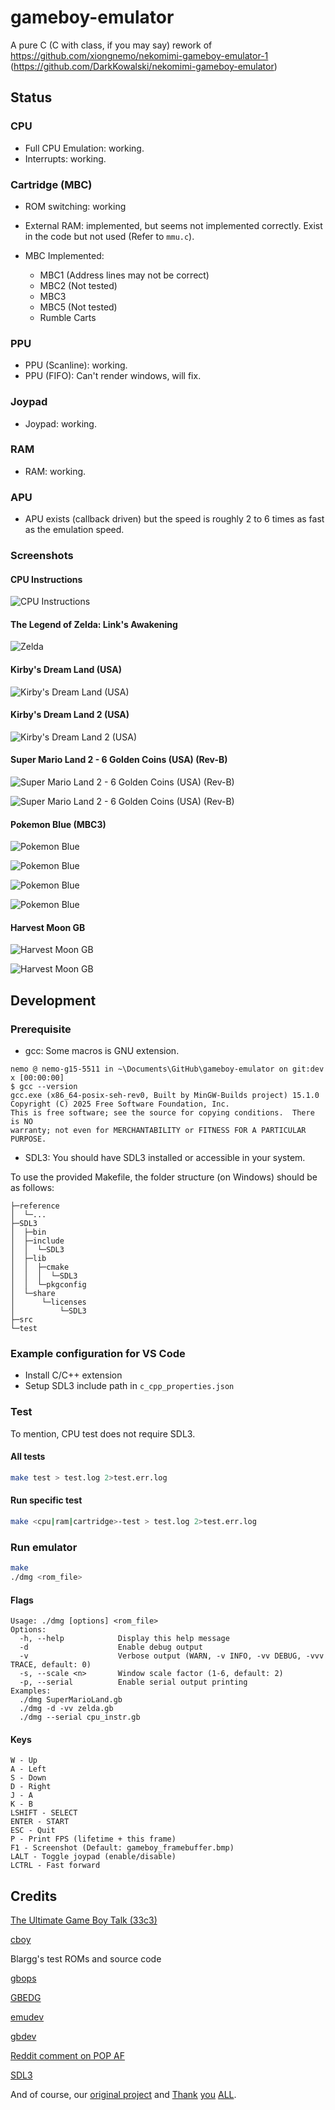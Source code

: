 # gameboy-emulator
A pure C (C with class, if you may say) rework of https://github.com/xiongnemo/nekomimi-gameboy-emulator-1 (https://github.com/DarkKowalski/nekomimi-gameboy-emulator)

## Status

### CPU

* Full CPU Emulation: working.
* Interrupts: working.

### Cartridge (MBC)

* ROM switching: working

* External RAM: implemented, but seems not implemented correctly. Exist in the code but not used (Refer to `mmu.c`).

* MBC Implemented:
  * MBC1 (Address lines may not be correct)
  * MBC2 (Not tested)
  * MBC3
  * MBC5 (Not tested)
  * Rumble Carts

### PPU

* PPU (Scanline): working.
* PPU (FIFO): Can't render windows, will fix.

### Joypad

* Joypad: working.

### RAM

* RAM: working.

### APU

* APU exists (callback driven) but the speed is roughly 2 to 6 times as fast as the emulation speed.

### Screenshots

#### CPU Instructions

![CPU Instructions](./screenshots/cpu_instr.bmp)

#### The Legend of Zelda: Link's Awakening

![Zelda](./screenshots/Zelda.bmp)

#### Kirby's Dream Land (USA)

![Kirby's Dream Land (USA)](./screenshots/Kirby.png)

#### Kirby's Dream Land 2 (USA)

![Kirby's Dream Land 2 (USA)](./screenshots/Kirby2.bmp)

#### Super Mario Land 2 - 6 Golden Coins (USA) (Rev-B)

![Super Mario Land 2 - 6 Golden Coins (USA) (Rev-B)](./screenshots/MARIOLAND2.png)

![Super Mario Land 2 - 6 Golden Coins (USA) (Rev-B)](./screenshots/MARIOLAND2.bmp)

#### Pokemon Blue (MBC3)

![Pokemon Blue](./screenshots/pokemon_blue.bmp)

![Pokemon Blue](./screenshots/pokemon_blue.png)

![Pokemon Blue](./screenshots/pokemon_blue_1.bmp)

![Pokemon Blue](./screenshots/pokemon_blue_2.bmp)

#### Harvest Moon GB

![Harvest Moon GB](./screenshots/harvest_moon.png)

![Harvest Moon GB](./screenshots/harvest_moon.bmp)

## Development

### Prerequisite

* gcc: Some macros is GNU extension.

```pwsh
nemo @ nemo-g15-5511 in ~\Documents\GitHub\gameboy-emulator on git:dev x [00:00:00]
$ gcc --version
gcc.exe (x86_64-posix-seh-rev0, Built by MinGW-Builds project) 15.1.0
Copyright (C) 2025 Free Software Foundation, Inc.
This is free software; see the source for copying conditions.  There is NO
warranty; not even for MERCHANTABILITY or FITNESS FOR A PARTICULAR PURPOSE.
```

* SDL3: You should have SDL3 installed or accessible in your system.
  
To use the provided Makefile, the folder structure (on Windows) should be as follows:
```
├─reference
│  └─...
├─SDL3
│  ├─bin
│  ├─include
│  │  └─SDL3
│  ├─lib
│  │  ├─cmake
│  │  │  └─SDL3
│  │  └─pkgconfig
│  └─share
│      └─licenses
│          └─SDL3
├─src
└─test
```

### Example configuration for VS Code

- Install C/C++ extension
- Setup SDL3 include path in `c_cpp_properties.json`

### Test

To mention, CPU test does not require SDL3.

#### All tests

```sh
make test > test.log 2>test.err.log
```

#### Run specific test

```sh
make <cpu|ram|cartridge>-test > test.log 2>test.err.log
```

### Run emulator

```sh
make
./dmg <rom_file>
```

#### Flags

```
Usage: ./dmg [options] <rom_file>
Options:
  -h, --help            Display this help message
  -d                    Enable debug output
  -v                    Verbose output (WARN, -v INFO, -vv DEBUG, -vvv TRACE, default: 0)
  -s, --scale <n>       Window scale factor (1-6, default: 2)
  -p, --serial          Enable serial output printing
Examples:
  ./dmg SuperMarioLand.gb
  ./dmg -d -vv zelda.gb
  ./dmg --serial cpu_instr.gb
```

#### Keys

```
W - Up
A - Left
S - Down
D - Right
J - A
K - B
LSHIFT - SELECT
ENTER - START
ESC - Quit
P - Print FPS (lifetime + this frame)
F1 - Screenshot (Default: gameboy_framebuffer.bmp)
LALT - Toggle joypad (enable/disable)
LCTRL - Fast forward
```

## Credits

[The Ultimate Game Boy Talk (33c3)](https://www.youtube.com/watch?v=HyzD8pNlpwI)

[cboy](https://github.com/0xf4b1/cboy)

Blargg's test ROMs and source code

[gbops](https://izik1.github.io/gbops/index.html)

[GBEDG](https://hacktix.github.io/GBEDG/)

[emudev](https://emudev.de/gameboy-emulator/)

[gbdev](https://gbdev.io/pandocs/)

[Reddit comment on POP AF](https://www.reddit.com/r/EmuDev/comments/hi237c/gameboy_blargg_test_special01_errors_on_pop_af/)

[SDL3](https://github.com/libsdl-org/SDL)

And of course, our [original project](https://github.com/DarkKowalski/nekomimi-gameboy-emulator) and [Thank](https://web.archive.org/web/20190629070137/https://w630.cc/2019-4-6/) [you](https://www.researchgate.net/publication/344809743_Investigating_the_Understanding_of_Plagiarism_A_Case_Study_of_Code_Plagiarism_in_China) [ALL](https://github.com/bigstomach/GB-Classic-Simulator).

